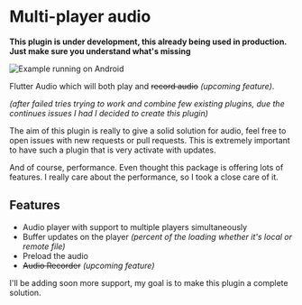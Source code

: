 # Multi-player audio

**This plugin is under development, this already being used in production. Just make sure you understand what's missing**

![Example running on Android](https://github.com/idofilus/flutter_audio/doc/flutter_audio.gif)


Flutter Audio which will both play and ~~record audio~~ _(upcoming feature)_.

_(after failed tries trying to work and combine few existing plugins, due the continues issues I had I decided to create this plugin)_

The aim of this plugin is really to give a solid solution for audio,
feel free to open issues with new requests or pull requests.
This is extremely important to have such a plugin that is very activate with updates.

And of course, performance.
Even thought this package is offering lots of features.
I really care about the performance, so I took a close care of it.

## Features
- Audio player with support to multiple players simultaneously
- Buffer updates on the player _(percent of the loading whether it's local or remote file)_
- Preload the audio
- ~~Audio Recorder~~ _(upcoming feature)_

I'll be adding soon more support, my goal is to make this plugin a complete solution.